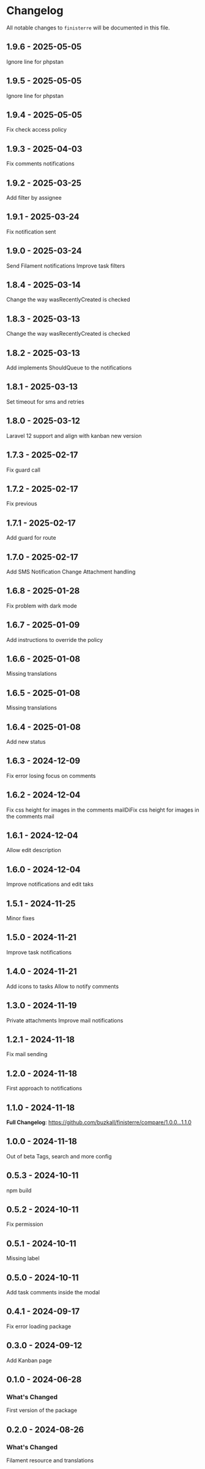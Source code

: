 # Changelog

All notable changes to `finisterre` will be documented in this file.

## 1.9.6 - 2025-05-05

Ignore line for phpstan

## 1.9.5 - 2025-05-05

Ignore line for phpstan

## 1.9.4 - 2025-05-05

Fix check access policy

## 1.9.3 - 2025-04-03

Fix comments notifications

## 1.9.2 - 2025-03-25

Add filter by assignee

## 1.9.1 - 2025-03-24

Fix notification sent

## 1.9.0 - 2025-03-24

Send Filament notifications
Improve task filters

## 1.8.4 - 2025-03-14

Change the way wasRecentlyCreated is checked

## 1.8.3 - 2025-03-13

Change the way wasRecentlyCreated is checked

## 1.8.2 - 2025-03-13

Add implements ShouldQueue to the notifications

## 1.8.1 - 2025-03-13

Set timeout for sms and retries

## 1.8.0 - 2025-03-12

Laravel 12 support and align with kanban new version

## 1.7.3 - 2025-02-17

Fix guard call

## 1.7.2 - 2025-02-17

Fix previous

## 1.7.1 - 2025-02-17

Add guard for route

## 1.7.0 - 2025-02-17

Add SMS Notification
Change Attachment handling

## 1.6.8 - 2025-01-28

Fix problem with dark mode

## 1.6.7 - 2025-01-09

Add instructions to override the policy

## 1.6.6 - 2025-01-08

Missing translations

## 1.6.5 - 2025-01-08

Missing translations

## 1.6.4 - 2025-01-08

Add new status

## 1.6.3 - 2024-12-09

Fix error losing focus on comments

## 1.6.2 - 2024-12-04

Fix css height for images in the comments mailDiFix css height for images in the comments mail

## 1.6.1 - 2024-12-04

Allow edit description

## 1.6.0 - 2024-12-04

Improve notifications and edit taks

## 1.5.1 - 2024-11-25

Minor fixes

## 1.5.0 - 2024-11-21

Improve task notifications

## 1.4.0 - 2024-11-21

Add icons to tasks
Allow to notify comments

## 1.3.0 - 2024-11-19

Private attachments
Improve mail notifications

## 1.2.1 - 2024-11-18

Fix mail sending

## 1.2.0 - 2024-11-18

First approach to notifications

## 1.1.0 - 2024-11-18

**Full Changelog**: https://github.com/buzkall/finisterre/compare/1.0.0...1.1.0

## 1.0.0 - 2024-11-18

Out of beta
Tags, search and more config

## 0.5.3 - 2024-10-11

npm build

## 0.5.2 - 2024-10-11

Fix permission

## 0.5.1 - 2024-10-11

Missing label

## 0.5.0 - 2024-10-11

Add task comments inside the modal

## 0.4.1 - 2024-09-17

Fix error loading package

## 0.3.0 - 2024-09-12

Add Kanban page

## 0.1.0 - 2024-06-28

### What's Changed

First version of the package

## 0.2.0 - 2024-08-26

### What's Changed

Filament resource and translations
